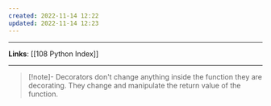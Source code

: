```yaml
---
created: 2022-11-14 12:22
updated: 2022-11-14 12:23
---
```

---
**Links**: [[108 Python Index]]

---
> [!note]- Decorators don't change anything inside the function they are decorating. They change and manipulate the return value of the function.
